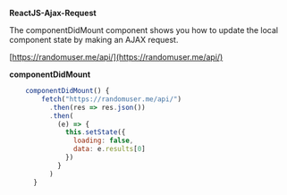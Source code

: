 **ReactJS-Ajax-Request**

The componentDidMount component shows you how to update the local component state by making an AJAX request.

[https://randomuser.me/api/](https://randomuser.me/api/)

**componentDidMount**

```javascript
    componentDidMount() {
        fetch("https://randomuser.me/api/")
          .then(res => res.json())
          .then(
            (e) => {
              this.setState({
                loading: false,
                data: e.results[0]
              })
            }
          )
      }
```